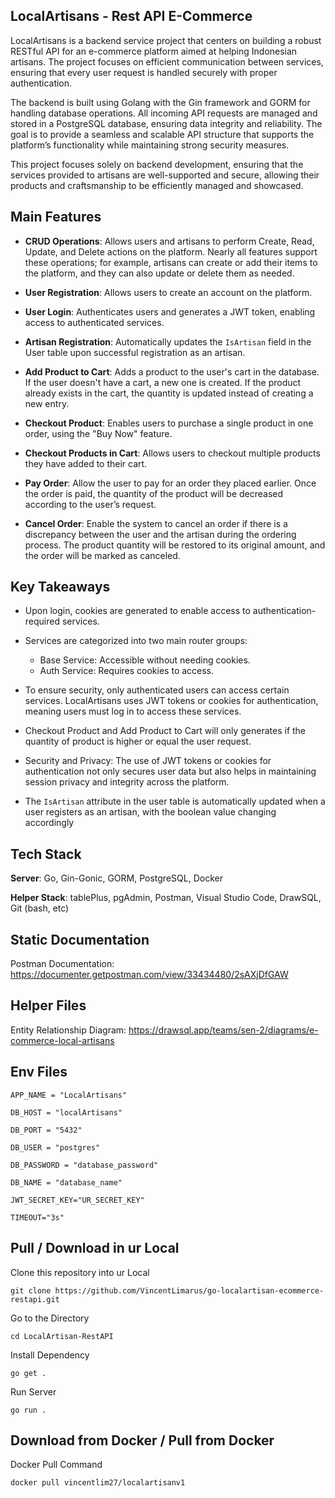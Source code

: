 **LocalArtisans - Rest API E-Commerce**
--------------------------------
LocalArtisans is a backend service project that centers on building a robust RESTful API for an e-commerce platform aimed at helping Indonesian artisans. The project focuses on efficient communication between services, ensuring that every user request is handled securely with proper authentication.

The backend is built using Golang with the Gin framework and GORM for handling database operations. All incoming API requests are managed and stored in a PostgreSQL database, ensuring data integrity and reliability. The goal is to provide a seamless and scalable API structure that supports the platform’s functionality while maintaining strong security measures.

This project focuses solely on backend development, ensuring that the services provided to artisans are well-supported and secure, allowing their products and craftsmanship to be efficiently managed and showcased.

**Main Features**
---
- **CRUD Operations**: Allows users and artisans to perform Create, Read, Update, and Delete actions on the platform. Nearly all features support these operations; for example, artisans can create or add their items to the platform, and they can also update or delete them as needed.

- **User Registration**: Allows users to create an account on the platform.

- **User Login**: Authenticates users and generates a JWT token, enabling access to authenticated services.

- **Artisan Registration**: Automatically updates the ```IsArtisan``` field in the User table upon successful registration as an artisan.

- **Add Product to Cart**: Adds a product to the user's cart in the database. If the user doesn't have a cart, a new one is created. If the product already exists in the cart, the quantity is updated instead of creating a new entry.

- **Checkout Product**: Enables users to purchase a single product in one order, using the "Buy Now" feature.

- **Checkout Products in Cart**: Allows users to checkout multiple products they have added to their cart.

- **Pay Order**: Allow the user to pay for an order they placed earlier. Once the order is paid, the quantity of the product will be decreased according to the user’s request.

- **Cancel Order**: Enable the system to cancel an order if there is a discrepancy between the user and the artisan during the ordering process. The product quantity will be restored to its original amount, and the order will be marked as canceled.

**Key Takeaways**
---
- Upon login, cookies are generated to enable access to authentication-required services.

- Services are categorized into two main router groups:
  - Base Service: Accessible without needing cookies.
  - Auth Service: Requires cookies to access.

- To ensure security, only authenticated users can access certain services. LocalArtisans uses JWT tokens or cookies for authentication, meaning users must log in to access these services.

- Checkout Product and Add Product to Cart will only generates if the quantity of product is higher or equal the user request.

- Security and Privacy: The use of JWT tokens or cookies for authentication not only secures user data but also helps in maintaining session privacy and integrity across the platform.
  
- The ```IsArtisan``` attribute in the user table is automatically updated when a user registers as an artisan, with the boolean value changing accordingly

**Tech Stack**
---------------
**Server**: Go, Gin-Gonic, GORM, PostgreSQL, Docker

**Helper Stack**: tablePlus, pgAdmin, Postman, Visual Studio Code, DrawSQL, Git (bash, etc)

**Static Documentation**
---
Postman Documentation: https://documenter.getpostman.com/view/33434480/2sAXjDfGAW

**Helper Files**
---
Entity Relationship Diagram: https://drawsql.app/teams/sen-2/diagrams/e-commerce-local-artisans

**Env Files**
---
```
APP_NAME = "LocalArtisans"

DB_HOST = "localArtisans"

DB_PORT = "5432"

DB_USER = "postgres"

DB_PASSWORD = "database_password"

DB_NAME = "database_name"

JWT_SECRET_KEY="UR_SECRET_KEY"

TIMEOUT="3s"
```
**Pull / Download in ur Local**
---
Clone this repository into ur Local
```
git clone https://github.com/VincentLimarus/go-localartisan-ecommerce-restapi.git
```
Go to the Directory
```
cd LocalArtisan-RestAPI
```
Install Dependency
```
go get .
```
Run Server 
```
go run .
```

**Download from Docker / Pull from Docker**
---
Docker Pull Command
```
docker pull vincentlim27/localartisanv1
```
